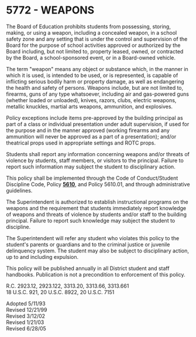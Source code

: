 5772 - WEAPONS
==============

The Board of Education prohibits students from possessing, storing,
making, or using a weapon, including a concealed weapon, in a school
safety zone and any setting that is under the control and supervision of
the Board for the purpose of school activities approved or authorized by
the Board including, but not limited to, property leased, owned, or
contracted by the Board, a school-sponsored event, or in a Board-owned
vehicle.

The term "weapon" means any object or substance which, in the manner in
which it is used, is intended to be used, or is represented, is capable
of inflicting serious bodily harm or property damage, as well as
endangering the health and safety of persons. Weapons include, but are
not limited to, firearms, guns of any type whatsoever, including air and
gas-powered guns (whether loaded or unloaded), knives, razors, clubs,
electric weapons, metallic knuckles, martial arts weapons, ammunition,
and explosives.

Policy exceptions include items pre-approved by the building principal
as part of a class or individual presentation under adult supervision,
if used for the purpose and in the manner approved (working firearms and
any ammunition will never be approved as a part of a presentation);
and/or theatrical props used in appropriate settings and ROTC props.

Students shall report any information concerning weapons and/or threats
of violence by students, staff members, or visitors to the principal.
Failure to report such information may subject the student to
disciplinary action.

This policy shall be implemented through the Code of Conduct/Student
Discipline Code, Policy [**5610**](po5610.md), and Policy 5610.01, and
through administrative guidelines.

The Superintendent is authorized to establish instructional programs on
the weapons and the requirement that students immediately report
knowledge of weapons and threats of violence by students and/or staff to
the building principal. Failure to report such knowledge may subject the
student to discipline.

The Superintendent will refer any student who violates this policy to
the student's parents or guardians and to the criminal justice or
juvenile delinquency system. The student may also be subject to
disciplinary action, up to and including expulsion.

This policy will be published annually in all District student and staff
handbooks. Publication is not a precondition to enforcement of this
policy.

R.C. 2923.12, 2923.122, 3313.20, 3313.66, 3313.661\
 18 U.S.C. 921, 20 U.S.C. 8922, 20 U.S.C. 7151

Adopted 5/11/93\
 Revised 12/21/99\
 Revised 3/12/02\
 Revised 1/21/03\
 Revised 6/28/05

